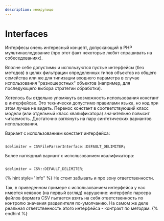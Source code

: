 ```yaml
---
description: междулицо
---
```


# Interfaces

Интерфесы очень интересный концепт, допускающий в PHP мультинаследование (про этот факт некоторые любят спрашивать на собеседованиях).

Вполне себе допустимы и используются пустые интерфейсы (без методов) в целях фильтрации определенных типов объектов из общего семейства или же для типизации входного параметра в случае использования "разношерстных" объектов (например, для последующего выбора стратегии обработки).

Хотелось бы отдельно упомянуть возможность использования констант в интерфейсах. Это технически допустимо правилами языка, но код при этом лучше не видеть. Перенос констант в соответствующий класс модели (или отдельный класс квалификатора) значительно повысит читаемость. Достаточно взглянуть на пару синтетических вариантов использования.

Вариант с использованием констант интерфейса:

```

$delimiter = CSVFileParserInterface::DEFAULT_DELIMITER;

```

Более наглядный вариант с использованием квалификатора:

```

$delimiter = CSV::DEFAULT_DELIMITER;

```

{% hint style="info" %}
Не стоит забывать и про зону ответственности.

Так, в приведенном примере с использованием интерфейса у нас имеется неявное (на первый взгляд) нарушение: интерфейс парсера файлов формата CSV пытается взять на себя ответственность по контролю значения разделителя по-умолчанию. На самом же деле реальная ответственность этого интерфейса - контракт по методам.
{% endhint %}
